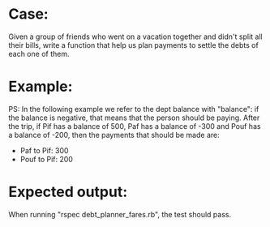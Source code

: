 # Case:
Given a group of friends who went on a vacation together and didn't split all their bills, write a function that help us plan payments to settle the debts of each one of them.
# Example:
PS: In the following example we refer to the dept balance with "balance": if the balance is negative, that means that the person should be paying.
After the trip, if Pif has a balance of 500, Paf has a balance of -300 and Pouf has a balance of -200, then the payments that should be made are:
- Paf to Pif: 300
- Pouf to Pif: 200
# Expected output:
When running "rspec debt_planner_fares.rb", the test should pass.
